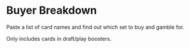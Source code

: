 # Buyer Breakdown

Paste a list of card names and find out which set to buy and gamble for.

Only includes cards in draft/play boosters.